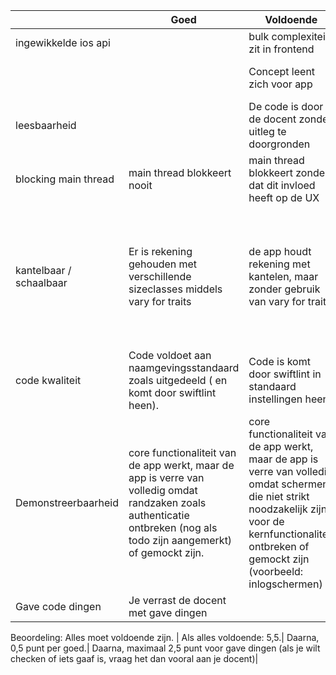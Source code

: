 |                         | Goed                                                                                                                                                                   | Voldoende                                                                                                                                                                                                   | KNOCK OUT                                                                                                                                     |   |
|-------------------------|------------------------------------------------------------------------------------------------------------------------------------------------------------------------|-------------------------------------------------------------------------------------------------------------------------------------------------------------------------------------------------------------|-----------------------------------------------------------------------------------------------------------------------------------------------|---|
| ingewikkelde ios api    |                                                                                                                                                                        | bulk complexiteit zit in frontend                                                                                                                                                                           | bulkcomplexiteit zit in backend                                                                                                               |   |
|                         |                                                                                                                                                                        | Concept leent zich voor app                                                                                                                                                                                 | Concept had beter website kunen zijn                                                                                                          |   |
| leesbaarheid            |                                                                                                                                                                        | De code is door de docent zonder uitleg te doorgronden                                                                                                                                                      | Code is zonder uitleg niet  door de docent te doorgronden                                                                                     |   |
| blocking main thread    | main thread blokkeert nooit                                                                                                                                            | main thread blokkeert zonder dat dit invloed heeft op de UX                                                                                                                                                 | main thread blokkeert storend                                                                                                                 |   |
| kantelbaar / schaalbaar | Er is rekening gehouden met verschillende sizeclasses middels vary for traits                                                                                          | de app houdt rekening met kantelen, maar zonder gebruik van vary for traits                                                                                                                                 | Bij het kantelen van het scherm wordt geen rekening gehouden met hoe de content wordt weergegeven. Of kantelen is zonder goede reden uitgezet |   |
| code kwaliteit          | Code voldoet aan naamgevingsstandaard zoals uitgedeeld ( en komt door swiftlint heen).                                                                                 | Code is komt door swiftlint in standaard instellingen heen                                                                                                                                                  | code komt niet door swiftlint heen.                                                                                                           |   |
| Demonstreerbaarheid     | core functionaliteit van de app werkt, maar de app is verre van volledig omdat randzaken zoals authenticatie ontbreken (nog als todo zijn aangemerkt) of gemockt zijn. | core functionaliteit van de app werkt, maar de app is verre van volledig omdat schermen die niet strikt noodzakelijk zijn voor de kernfunctionaliteit ontbreken of gemockt zijn (voorbeeld: inlogschermen)  | app bevat weinig of geen kern functionaliteit                                                                                                 |   |
| Gave code dingen        | Je verrast de docent met gave dingen                                                                                                                                   |                                                                                                                                                                                                             |                                                                                                                                               |   |

Beoordeling: Alles moet voldoende zijn. |
Als alles voldoende: 5,5.|
Daarna, 0,5 punt per goed.|
Daarna, maximaal 2,5 punt voor gave dingen (als je wilt checken of iets gaaf is, vraag het dan vooral aan je docent)|
